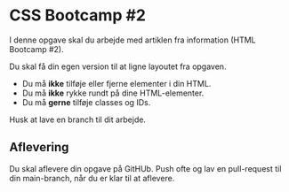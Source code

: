 # CSS Bootcamp #2
I denne opgave skal du arbejde med artiklen fra information (HTML Bootcamp #2).

Du skal få din egen version til at ligne layoutet fra opgaven.

- Du må **ikke** tilføje eller fjerne elementer i din HTML.
- Du må **ikke** rykke rundt på dine HTML-elementer.
- Du må **gerne** tilføje classes og IDs.

Husk at lave en branch til dit arbejde.

## Aflevering
Du skal aflevere din opgave på GitHUb. Push ofte og lav en pull-request til din main-branch, når du er klar til at aflevere.
